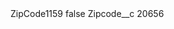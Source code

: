 <?xml version="1.0" encoding="UTF-8"?>
<CustomMetadata xmlns="http://soap.sforce.com/2006/04/metadata" xmlns:xsi="http://www.w3.org/2001/XMLSchema-instance" xmlns:xsd="http://www.w3.org/2001/XMLSchema">
    <label>ZipCode1159</label>
    <protected>false</protected>
    <values>
        <field>Zipcode__c</field>
        <value xsi:type="xsd:string">20656</value>
    </values>
</CustomMetadata>
